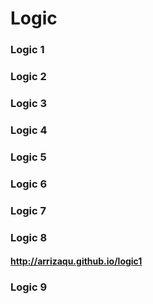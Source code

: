 # Logic

### Logic 1
### Logic 2
### Logic 3
### Logic 4
### Logic 5
### Logic 6
### Logic 7
### Logic 8
#### http://arrizaqu.github.io/logic1
### Logic 9